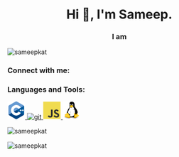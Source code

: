 <h1 align="center">Hi 👋, I'm Sameep.</h1>
<h3 align="center">I am</h3>

<p align="left"> <img src="https://komarev.com/ghpvc/?username=sameepkat&label=Profile%20views&color=0e75b6&style=flat" alt="sameepkat" /> </p>

<h3 align="left">Connect with me:</h3>
<p align="left">
</p>

<h3 align="left">Languages and Tools:</h3>
<p align="left"> <a href="https://www.w3schools.com/cpp/" target="_blank" rel="noreferrer"> <img src="https://raw.githubusercontent.com/devicons/devicon/master/icons/cplusplus/cplusplus-original.svg" alt="cplusplus" width="40" height="40"/> </a>  <a href="https://git-scm.com/" target="_blank" rel="noreferrer"> <img src="https://www.vectorlogo.zone/logos/git-scm/git-scm-icon.svg" alt="git" width="40" height="40"/> </a> <a href="https://developer.mozilla.org/en-US/docs/Web/JavaScript" target="_blank" rel="noreferrer"> <img src="https://raw.githubusercontent.com/devicons/devicon/master/icons/javascript/javascript-original.svg" alt="javascript" width="40" height="40"/> </a> <a href="https://www.linux.org/" target="_blank" rel="noreferrer"> <img src="https://raw.githubusercontent.com/devicons/devicon/master/icons/linux/linux-original.svg" alt="linux" width="40" height="40"/> </a> </p>

<p><img align="center" src="https://github-readme-stats.vercel.app/api/top-langs?username=sameepkat&show_icons=true&locale=en&layout=compact" alt="sameepkat" /></p>

<p><img align="center" src="https://github-readme-streak-stats.herokuapp.com/?user=sameepkat&" alt="sameepkat" /></p>


